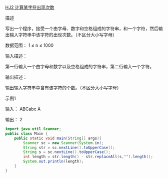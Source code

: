 [HJ2 计算某字符出现次数](https://www.nowcoder.com/practice/a35ce98431874e3a820dbe4b2d0508b1)

描述

写出一个程序，接受一个由字母、数字和空格组成的字符串，和一个字符，然后输出输入字符串中该字符的出现次数。（不区分大小写字母）

数据范围： 1 ≤ n ≤ 1000 

输入描述：

第一行输入一个由字母和数字以及空格组成的字符串，第二行输入一个字符。

输出描述：

输出输入字符串中含有该字符的个数。（不区分大小写字母）

示例1

输入：
ABCabc
A

输出：
2

```java
import java.util.Scanner;
public class Main {
    public static void main(String[] args){
        Scanner sc = new Scanner(System.in);
        String str = sc.nextLine().toUpperCase();
        String s = sc.nextLine().toUpperCase();
        int length = str.length() - str.replaceAll(s,"").length();
        System.out.println(length);
    }
}
```

